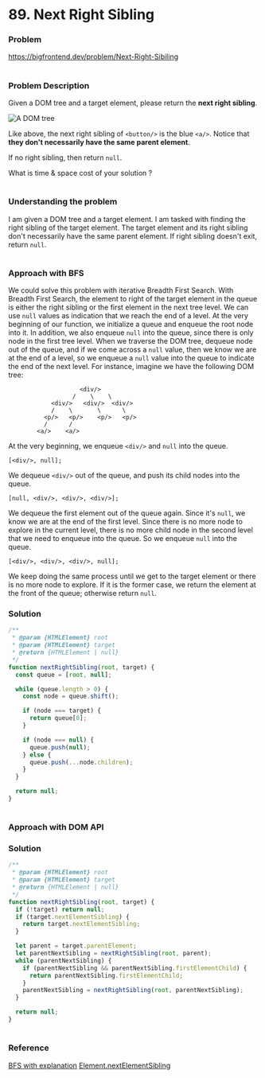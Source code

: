 # 89. Next Right Sibling

### Problem

https://bigfrontend.dev/problem/Next-Right-Sibiling

#

### Problem Description

Given a DOM tree and a target element, please return the **next right sibling**.

![A DOM tree](https://i.imgur.com/DUICfa3.png 'A DOM tree')

Like above, the next right sibling of `<button/>` is the blue `<a/>`. Notice that **they don't necessarily have the same parent element**.

If no right sibling, then return `null`.

What is time & space cost of your solution ?

#

### Understanding the problem

I am given a DOM tree and a target element. I am tasked with finding the right sibling of the target element. The target element and its right sibling don't necessarily have the same parent element. If right sibling doesn't exit, return `null`.

#

### Approach with BFS

We could solve this problem with iterative Breadth First Search. With Breadth First Search, the element to right of the target element in the queue is either the right sibling or the first element in the next tree level. We can use `null` values as indication that we reach the end of a level. At the very beginning of our function, we initialize a queue and enqueue the root node into it. In addition, we also enqueue `null` into the queue, since there is only node in the first tree level. When we traverse the DOM tree, dequeue node out of the queue, and if we come across a `null` value, then we know we are at the end of a level, so we enqueue a `null` value into the queue to indicate the end of the next level.
For instance, imagine we have the following DOM tree:

```
                    <div/>
                  /    \    \
            <div/>   <div/>  <div/>
            /    \       \      \
          <p/>   <p/>    <p/>   <p/>
          /      /
        <a/>    <a/>
```

At the very beginning, we enqueue `<div/>` and `null` into the queue.

```
[<div/>, null];
```

We dequeue `<div/>` out of the queue, and push its child nodes into the queue.

```
[null, <div/>, <div/>, <div/>];
```

We dequeue the first element out of the queue again. Since it's `null`, we know we are at the end of the first level. Since there is no more node to explore in the current level, there is no more child node in the second level that we need to enqueue into the queue. So we enqueue `null` into the queue.

```
[<div/>, <div/>, <div/>, null];
```

We keep doing the same process until we get to the target element or there is no more node to explore. If it is the former case, we return the element at the front of the queue; otherwise return `null`.

### Solution

```js
/**
 * @param {HTMLElement} root
 * @param {HTMLElement} target
 * @return {HTMLElement | null}
 */
function nextRightSibling(root, target) {
  const queue = [root, null];

  while (queue.length > 0) {
    const node = queue.shift();

    if (node === target) {
      return queue[0];
    }

    if (node === null) {
      queue.push(null);
    } else {
      queue.push(...node.children);
    }
  }

  return null;
}
```

#

### Approach with DOM API

### Solution

```js
/**
 * @param {HTMLElement} root
 * @param {HTMLElement} target
 * @return {HTMLElement | null}
 */
function nextRightSibling(root, target) {
  if (!target) return null;
  if (target.nextElementSibling) {
    return target.nextElementSibling;
  }

  let parent = target.parentElement;
  let parentNextSibling = nextRightSibling(root, parent);
  while (parentNextSibling) {
    if (parentNextSibling && parentNextSibling.firstElementChild) {
      return parentNextSibling.firstElementChild;
    }
    parentNextSibling = nextRightSibling(root, parentNextSibling);
  }

  return null;
}
```

#

### Reference

[BFS with explanation](https://bigfrontend.dev/problem/Next-Right-Sibiling/discuss/948)
[Element.nextElementSibling](https://developer.mozilla.org/en-US/docs/Web/API/Element/nextElementSibling)
